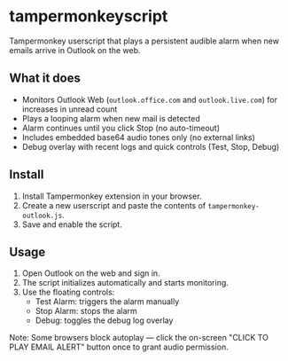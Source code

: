# tampermonkeyscript

Tampermonkey userscript that plays a persistent audible alarm when new emails arrive in Outlook on the web.

## What it does
- Monitors Outlook Web (`outlook.office.com` and `outlook.live.com`) for increases in unread count
- Plays a looping alarm when new mail is detected
- Alarm continues until you click Stop (no auto-timeout)
- Includes embedded base64 audio tones only (no external links)
- Debug overlay with recent logs and quick controls (Test, Stop, Debug)

## Install
1. Install Tampermonkey extension in your browser.
2. Create a new userscript and paste the contents of `tampermonkey-outlook.js`.
3. Save and enable the script.

## Usage
1. Open Outlook on the web and sign in.
2. The script initializes automatically and starts monitoring.
3. Use the floating controls:
   - Test Alarm: triggers the alarm manually
   - Stop Alarm: stops the alarm
   - Debug: toggles the debug log overlay

Note: Some browsers block autoplay — click the on-screen "CLICK TO PLAY EMAIL ALERT" button once to grant audio permission.
